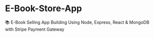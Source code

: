 # E-Book-Store-App
📚 E-Book Selling App Building Using Node, Express, React &amp; MongoDB with Stripe Payment Gateway 

